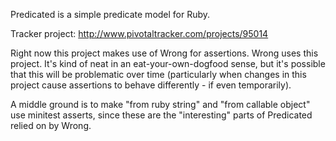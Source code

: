 Predicated is a simple predicate model for Ruby.

Tracker project:
http://www.pivotaltracker.com/projects/95014


Right now this project makes use of Wrong for assertions.  Wrong uses this project.  It's kind of neat in an eat-your-own-dogfood sense, but it's possible that this will be problematic over time (particularly when changes in this project cause assertions to behave differently - if even temporarily).

A middle ground is to make "from ruby string" and "from callable object" use minitest asserts, since these are the "interesting" parts of Predicated relied on by Wrong.